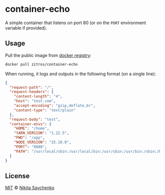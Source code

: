 # container-echo

A simple container that listens on port 80 (or on the `PORT` environment variable if provided).

Usage
-----

Pull the public image from [docker registry](https://hub.docker.com/r/zitros/container-echo):

```bash
docker pull zitros/container-echo
```

When running, it logs and outputs in the following format (on a single line):

```json
{
  "request-path": "/",
  "request-headers": {
    "content-length": "4",
    "host": "test.com",
    "accept-encoding": "gzip,deflate,br",
    "content-type": "text/plain"
  },
  "request-body": "test",
  "container-envs": {
    "HOME": "/home",
    "YARN_VERSION": "1.22.5",
    "PWD": "/app",
    "NODE_VERSION": "15.10.0",
    "PORT": "8080",
    "PATH": "/usr/local/sbin:/usr/local/bin:/usr/sbin:/usr/bin:/sbin:/bin"
  }
}
```

License
-------

[MIT](license) © [Nikita Savchenko](https://nikita.tk)
